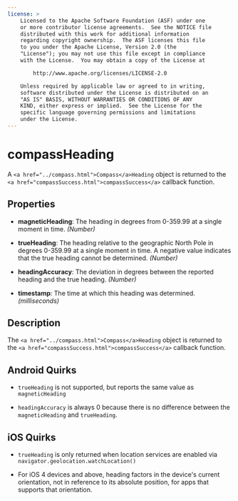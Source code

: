```yaml
---
license: >
    Licensed to the Apache Software Foundation (ASF) under one
    or more contributor license agreements.  See the NOTICE file
    distributed with this work for additional information
    regarding copyright ownership.  The ASF licenses this file
    to you under the Apache License, Version 2.0 (the
    "License"); you may not use this file except in compliance
    with the License.  You may obtain a copy of the License at

        http://www.apache.org/licenses/LICENSE-2.0

    Unless required by applicable law or agreed to in writing,
    software distributed under the License is distributed on an
    "AS IS" BASIS, WITHOUT WARRANTIES OR CONDITIONS OF ANY
    KIND, either express or implied.  See the License for the
    specific language governing permissions and limitations
    under the License.
---
```


compassHeading
==========

A `<a href="../compass.html">Compass</a>Heading` object is returned to the `<a href="compassSuccess.html">compassSuccess</a>` callback function.

Properties
----------

- __magneticHeading__: The heading in degrees from 0-359.99 at a single moment in time. _(Number)_

- __trueHeading__: The heading relative to the geographic North Pole in degrees 0-359.99 at a single moment in time. A negative value indicates that the true heading cannot be determined.  _(Number)_

- __headingAccuracy__: The deviation in degrees between the reported heading and the true heading. _(Number)_

- __timestamp__: The time at which this heading was determined.  _(milliseconds)_

Description
-----------

The `<a href="../compass.html">Compass</a>Heading` object is returned to the `<a href="compassSuccess.html">compassSuccess</a>` callback function.

Android Quirks
--------------

- `trueHeading` is not supported, but reports the same value as `magneticHeading`

- `headingAccuracy` is always 0 because there is no difference between the `magneticHeading` and `trueHeading`.

iOS Quirks
----------

- `trueHeading` is only returned when location services are enabled via `navigator.geolocation.watchLocation()`

- For iOS 4 devices and above, heading factors in the device's current orientation, not in reference to its absolute position, for apps that supports that orientation.
